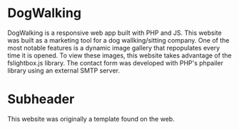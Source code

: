 # DogWalking

DogWalking is a responsive web app built with PHP and JS. This website was built as a marketing tool for a dog wallking/sitting company. One of the most notable features is a dynamic image gallery that repopulates every time it is opened. To view these images, this website takes advantage of the fslightbox.js library. The contact form was developed with PHP's phpailer library using an external SMTP server.

# Subheader

This website was originally a template found on the web.